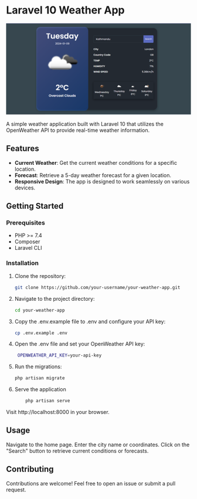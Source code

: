 # Laravel 10 Weather App

![Weather App](weather-app.PNG)

A simple weather application built with Laravel 10 that utilizes the OpenWeather API to provide real-time weather information.

## Features

-   **Current Weather**: Get the current weather conditions for a specific location.
-   **Forecast**: Retrieve a 5-day weather forecast for a given location.
-   **Responsive Design**: The app is designed to work seamlessly on various devices.

## Getting Started

### Prerequisites

-   PHP >= 7.4
-   Composer
-   Laravel CLI

### Installation

1. Clone the repository:

    ```bash
    git clone https://github.com/your-username/your-weather-app.git

    ```

2. Navigate to the project directory:
    ```bash
    cd your-weather-app
    ```
3. Copy the .env.example file to .env and configure your API key:
    ```bash
    cp .env.example .env
    ```
4. Open the .env file and set your OpenWeather API key:
    ```bash
     OPENWEATHER_API_KEY=your-api-key
    ```
5. Run the migrations:
    ```bash
    php artisan migrate
    ```
6. Serve the application
    ```bash
        php artisan serve
    ```

Visit http://localhost:8000 in your browser.

## Usage

Navigate to the home page.
Enter the city name or coordinates.
Click on the "Search" button to retrieve current conditions or forecasts.

## Contributing

Contributions are welcome! Feel free to open an issue or submit a pull request.
